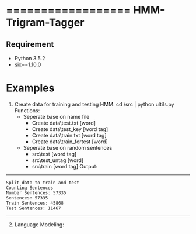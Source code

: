 ==================
HMM-Trigram-Tagger
==================

Requirement
-----------
 - Python 3.5.2
 - six==1.10.0
 
Examples
=============
1. Create data for training and testing HMM: cd \src | python ultils.py
   Functions:
	* Seperate base on name file
		- Create data\test.txt [word]
		- Create data\test_key [word tag]
		- Create data\train.txt [word tag]
		- Create data\train_fortest [word]
	* Seperate base on random sentences
		- src\test [word tag]
		- src\test_untag [word]
		- src\train [word tag]
  Output:
  --------------------------------
    Split data to train and test
    Counting Sentences
	Number Sentences: 57335
	Sentences: 57335
	Train Sentences: 45868
	Test Sentences: 11467
  --------------------------------

  
2. Language Modeling: 

